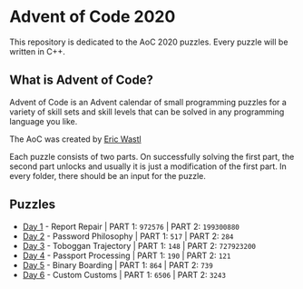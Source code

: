 # Advent of Code 2020
This repository is dedicated to the AoC 2020 puzzles. Every puzzle will be written in C++. 

## What is Advent of Code?
Advent of Code is an Advent calendar of small programming puzzles for a variety of skill sets and skill levels that can be solved in any programming language you like.

The AoC was created by [Eric Wastl](http://was.tl)

Each puzzle consists of two parts. On successfully solving the first part, the second part unlocks and usually it is just a modification of the first part. In every folder, there should be an input for the puzzle.

## Puzzles

* [Day 1](https://github.com/mnhtrieu/advent2020/tree/master/1_day) - Report Repair | PART 1: `972576` | PART 2: `199300880`
* [Day 2](https://github.com/mnhtrieu/advent2020/tree/master/2_day) - Password Philosophy | PART 1: `517` | PART 2: `284`
* [Day 3](https://github.com/mnhtrieu/advent2020/tree/master/3_day) - Toboggan Trajectory | PART 1: `148` | PART 2: `727923200`
* [Day 4](https://github.com/mnhtrieu/advent2020/tree/master/4_day) - Passport Processing | PART 1: `190` | PART 2: `121`
* [Day 5](https://github.com/mnhtrieu/advent2020/tree/master/5_day) - Binary Boarding | PART 1: `864` | PART 2: `739` 
* [Day 6](https://github.com/mnhtrieu/advent2020/tree/master/6_day) - Custom Customs | PART 1: `6506` | PART 2: `3243` 
